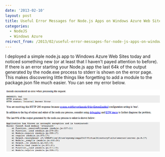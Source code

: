 ```yaml
---
date: '2013-02-10'
layout: post
title: Useful Error Messages for Node.js Apps on Windows Azure Web Sites
categories:
  - NodeJS
  - Windows Azure
reirect_from: /2013/02/useful-error-messages-for-node-js-apps-on-windows-azure-web-sites/
---
```


I deployed a simple node.js app to Windows Azure Web Sites today and noticed something new (or at least that I haven't payed attention to before). If there is an error starting your Node.js app the last 64k of the output generated by the node.exe process to stderr is shown on the error page. This makes discovering little things like forgetting to add a module to the package.json file much easier. You can see my error below.

[![IIS Node Error](/images/2013/02/screen-shot-2013-02-10-at-2-39-03-pm.png)](/images/2013/02/screen-shot-2013-02-10-at-2-39-03-pm.png)

